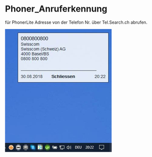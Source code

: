 # Phoner_Anruferkennung
<p>für PhonerLite Adresse von der Telefon Nr. über Tel.Search.ch abrufen.</p>
<img src="https://github.com/szeberli/Phoner_Anruferkennung/blob/master/phoner.jpg">
